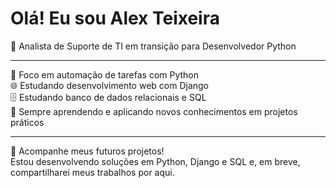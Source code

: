 #  Olá! Eu sou Alex Teixeira

🎯 Analista de Suporte de TI em transição para Desenvolvedor Python

---

🔧 Foco em automação de tarefas com Python  
🌐 Estudando desenvolvimento web com Django  
🗄️ Estudando banco de dados relacionais e SQL  
🧠 Sempre aprendendo e aplicando novos conhecimentos em projetos práticos  

---

📂 Acompanhe meus futuros projetos!  
Estou desenvolvendo soluções em Python, Django e SQL e, em breve, compartilharei meus trabalhos por aqui.  
